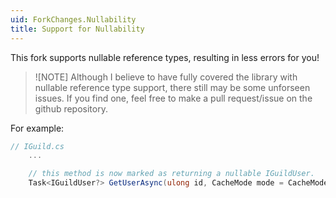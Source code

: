 ```yaml
---
uid: ForkChanges.Nullability
title: Support for Nullability
---
```


This fork supports nullable reference types, resulting in less errors for you!

> ![NOTE]
> Although I believe to have fully covered the library with nullable reference type support, there still may be some unforseen issues.
> If you find one, feel free to make a pull request/issue on the github repository.

For example:
```cs
// IGuild.cs
    ...

    // this method is now marked as returning a nullable IGuildUser.
    Task<IGuildUser?> GetUserAsync(ulong id, CacheMode mode = CacheMode.AllowDownload, RequestOptions? options = null);
```